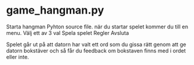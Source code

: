 # game_hangman.py
Starta hangman Pyhton source file.
när du startar spelet kommer du till en menu.
Välj ett av 3 val
Spela spelet
Regler
Avsluta

Spelet går ut på att datorn har valt ett ord som du gissa rätt genom att ge datorn bokstäver och så får du feedback om bokstaven finns med i ordet eller inte.

